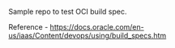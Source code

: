 Sample repo to test OCI build spec.

Reference - https://docs.oracle.com/en-us/iaas/Content/devops/using/build_specs.htm 